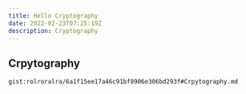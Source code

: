```yaml
---
title: Hello Cryptography
date: 2022-02-23T07:25:19Z
description: Cryptography
---
```


## Crpytography
`gist:rolroralra/6a1f15ee17a46c91bf8906e306bd293f#Crpytography.md`
